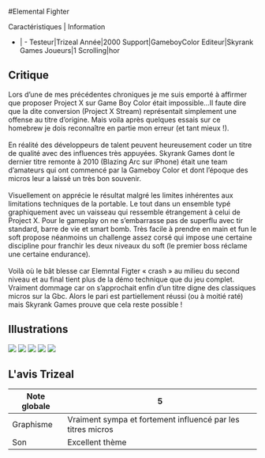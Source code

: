#Elemental Fighter

Caractéristiques | Information
- | -
Testeur|Trizeal
Année|2000
Support|GameboyColor
Editeur|Skyrank Games
Joueurs|1
Scrolling|hor

## Critique
Lors d’une de mes précédentes chroniques je me suis emporté à affirmer que proposer Project X sur Game Boy Color était impossible…Il faute dire que la dite conversion (Project X Stream) représentait simplement une offense au titre d’origine. Mais voila après quelques essais sur ce homebrew je dois reconnaître en partie mon erreur (et tant mieux !).<br/><br/>En réalité des développeurs de talent peuvent heureusement coder un titre de qualité avec des influences très appuyées. Skyrank Games dont le dernier titre remonte à 2010 (Blazing Arc sur iPhone) était une team d’amateurs qui ont commencé par la Gameboy Color et dont l’époque des micros leur a laissé un très bon souvenir.<br/><br/>Visuellement on apprécie le résultat malgré les limites inhérentes aux limitations techniques de la portable. Le tout dans un ensemble typé graphiquement avec un vaisseau qui ressemble étrangement à celui de Project X. Pour le gameplay on ne s’embarrasse pas de superflu avec tir standard, barre de vie et smart bomb. Très facile à prendre en main et fun le soft propose néanmoins un challenge assez corsé qui impose une certaine discipline pour franchir les deux niveaux du soft (le premier boss réclame une certaine endurance).<br/><br/>Voilà où le bât blesse car Elemntal Figter « crash » au milieu du second niveau et au final tient plus de la démo technique que du jeu complet. Vraiment dommage car on s’approchait enfin d’un titre digne des classiques micros sur la Gbc. Alors le pari est partiellement réussi (ou à moitié raté) mais Skyrank Games prouve que cela reste possible !

## Illustrations
![](http://www.shmup.com/images/thumbs/img_fiche_1_1465.png)
![](http://www.shmup.com/images/thumbs/img_fiche_2_1465.png)
![](http://www.shmup.com/images/thumbs/img_fiche_3_1465.png)
![](http://www.shmup.com/images/thumbs/)
![](http://www.shmup.com/images/thumbs/)

## L'avis Trizeal
Note globale|5
-|-
Graphisme|Vraiment sympa et fortement influencé par les titres micros 
Son|Excellent thème
